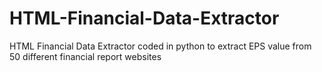 # HTML-Financial-Data-Extractor
HTML Financial Data Extractor coded in python to extract EPS value from 50 different financial report websites

